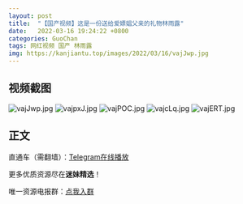 ```yaml
---
layout: post
title:  "【国产视频】这是一份送给爱嫖娼父亲的礼物林雨露"
date:   2022-03-16 19:24:22 +0800
categories: GuoChan
tags: 网红视频 国产 林雨露
img: https://kanjiantu.top/images/2022/03/16/vajJwp.jpg
---
```



## 视频截图

![vajJwp.jpg](https://kanjiantu.top/images/2022/03/16/vajJwp.jpg)
![vajpxJ.jpg](https://kanjiantu.top/images/2022/03/16/vajpxJ.jpg)
![vajPOC.jpg](https://kanjiantu.top/images/2022/03/16/vajPOC.jpg)
![vajcLq.jpg](https://kanjiantu.top/images/2022/03/16/vajcLq.jpg)
![vajERT.jpg](https://kanjiantu.top/images/2022/03/16/vajERT.jpg)

## 正文

直通车（需翻墙）：[Telegram在线播放](https://t.me/mimeijingxuan/77)

更多优质资源尽在**迷妹精选**！

唯一资源电报群：[点我入群](https://t.me/mimeijingxuan)


